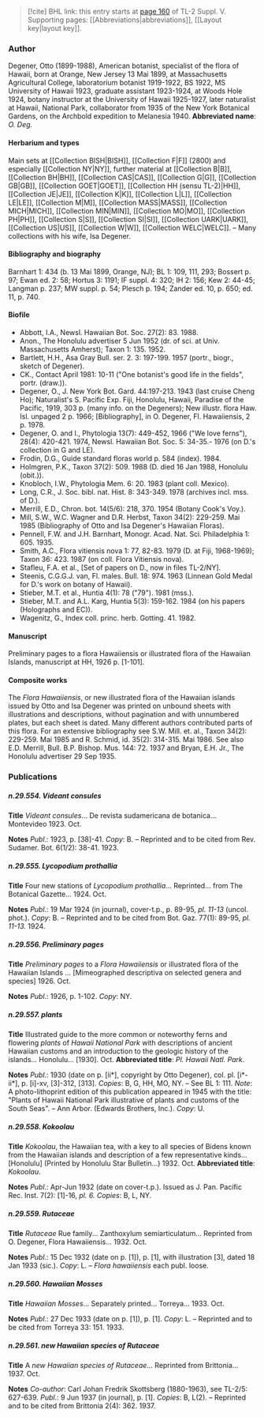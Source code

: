 > [!cite] BHL link: this entry starts at [page 160](https://www.biodiversitylibrary.org/page/33259206) of TL-2 Suppl. V.
> Supporting pages: [[Abbreviations|abbreviations]], [[Layout key|layout key]].

### Author

Degener, Otto (1899-1988), American botanist, specialist of the flora of Hawaii, born at Orange, New Jersey 13 Mai 1899, at Massachusetts Agricultural College, laboratorium botanist 1919-1922, BS 1922, MS University of Hawaii 1923, graduate assistant 1923-1924, at Woods Hole 1924, botany instructor at the University of Hawaii 1925-1927, later naturalist at Hawaii, National Park, collaborator from 1935 of the New York Botanical Gardens, on the Archbold expedition to Melanesia 1940. 
**Abbreviated name**: *O. Deg.*

#### Herbarium and types

Main sets at [[Collection BISH|BISH]], [[Collection F|F]] (2800) and especially [[Collection NY|NY]], further material at [[Collection B|B]], [[Collection BH|BH]], [[Collection CAS|CAS]], [[Collection G|G]], [[Collection GB|GB]], [[Collection GOET|GOET]], [[Collection HH (sensu TL-2)|HH]], [[Collection JE|JE]], [[Collection K|K]], [[Collection L|L]], [[Collection LE|LE]], [[Collection M|M]], [[Collection MASS|MASS]], [[Collection MICH|MICH]], [[Collection MIN|MIN]], [[Collection MO|MO]], [[Collection PH|PH]], [[Collection S|S]], [[Collection SI|SI]], [[Collection UARK|UARK]], [[Collection US|US]], [[Collection W|W]], [[Collection WELC|WELC]]. – Many collections with his wife, Isa Degener.

#### Bibliography and biography

Barnhart 1: 434 (b. 13 Mai 1899, Orange, NJ); BL 1: 109, 111, 293; Bossert p. 97; Ewan ed. 2: 58; Hortus 3: 1191; IF suppl. 4: 320; IH 2: 156; Kew 2: 44-45; Langman p. 237; MW suppl. p. 54; Plesch p. 194; Zander ed. 10, p. 650; ed. 11, p. 740.

#### Biofile

- Abbott, I.A., Newsl. Hawaiian Bot. Soc. 27(2): 83. 1988.
- Anon., The Honolulu advertiser 5 Jun 1952 (dr. of sci. at Univ. Massachusetts Amherst); Taxon 1: 135. 1952.
- Bartlett, H.H., Asa Gray Bull. ser. 2. 3: 197-199. 1957 (portr., biogr., sketch of Degener).
- CK., Contact April 1981: 10-11 ("One botanist's good life in the fields", portr. (draw.)).
- Degener, O., J. New York Bot. Gard. 44:197-213. 1943 (last cruise Cheng Ho); Naturalist's S. Pacific Exp. Fiji, Honolulu, Hawaii, Paradise of the Pacific, 1919, 303 p. (many info. on the Degeners); New illustr. flora Haw. Isl. unpaged 2 p. 1966; \[Bibliography\], in O. Degener, Fl. Hawaiiensis, 2 p. 1978.
- Degener, O. and I., Phytologia 13(7): 449-452, 1966 ("We love ferns"), 28(4): 420-421. 1974, Newsl. Hawaiian Bot. Soc. 5: 34-35.- 1976 (on D.'s collection in G and LE).
- Frodin, D.G., Guide standard floras world p. 584 (index). 1984.
- Holmgren, P.K., Taxon 37(2): 509. 1988 (D. died 16 Jan 1988, Honolulu (obit.)).
- Knobloch, I.W., Phytologia Mem. 6: 20. 1983 (plant coll. Mexico).
- Long, C.R., J. Soc. bibl. nat. Hist. 8: 343-349. 1978 (archives incl. mss. of D.).
- Merrill, E.D., Chron. bot. 14(5/6): 218, 370. 1954 (Botany Cook's Voy.).
- Mill, S.W., W.C. Wagner and D.R. Herbst, Taxon 34(2): 229-259. Mai 1985 (Bibliography of Otto and Isa Degener's Hawaiian Floras).
- Pennell, F.W. and J.H. Barnhart, Monogr. Acad. Nat. Sci. Philadelphia 1: 605. 1935.
- Smith, A.C., Flora vitiensis nova 1: 77, 82-83. 1979 (D. at Fiji, 1968-1969); Taxon 36: 423. 1987 (on coll. Flora Vitiensis nova).
- Stafleu, F.A. et al., \[Set of papers on D., now in files TL-2/NY\].
- Steenis, C.G.G.J. van, Fl. males. Bull. 18: 974. 1963 (Linnean Gold Medal for D.'s work on botany of Hawaii).
- Stieber, M.T. et al., Huntia 4(1): 78 ("79"). 1981 (mss.).
- Stieber, M.T. and A.L. Karg, Huntia 5(3): 159-162. 1984 (on his papers (Holographs and EC)).
- Wagenitz, G., Index coll. princ. herb. Gotting. 41. 1982.

#### Manuscript

Preliminary pages to a flora Hawaiiensis or illustrated flora of the Hawaiian Islands, manuscript at HH, 1926 p. \[1-101\].

#### Composite works

The *Flora Hawaiiensis*, or new illustrated flora of the Hawaiian islands issued by Otto and Isa Degener was printed on unbound sheets with illustrations and descriptions, without pagination and with unnumbered plates, but each sheet is dated. Many different authors contributed parts of this flora. For an extensive bibliography see S.W. Mill. et. al., Taxon 34(2): 229-259. Mai 1985 and R. Schmid, id. 35(2): 314-315. Mai 1986. See also E.D. Merrill, Bull. B.P. Bishop. Mus. 144: 72. 1937 and Bryan, E.H. Jr., The Honolulu advertiser 29 Sep 1935.

### Publications

##### n.29.554. Videant consules

**Title**
*Videant consules*... De revista sudamericana de botanica... Montevideo 1923. Oct.

**Notes**
*Publ*.: 1923, p. \[38\]-41. *Copy*: B. – Reprinted and to be cited from Rev. Sudamer. Bot. 6(1/2): 38-41. 1923.

##### n.29.555. Lycopodium prothallia

**Title**
Four new stations of *Lycopodium prothallia*... Reprinted... from The Botanical Gazette... 1924. Oct.

**Notes**
*Publ*.: 19 Mar 1924 (in journal), cover-t.p., p. 89-95, *pl. 11-13* (uncol. phot.). *Copy*: B. – Reprinted and to be cited from Bot. Gaz. 77(1): 89-95, *pl. 11-13.* 1924.

##### n.29.556. Preliminary pages

**Title**
*Preliminary pages* to a *Flora Hawaiiensis* or illustrated flora of the Hawaiian Islands ... \[Mimeographed descriptiva on selected genera and species\] 1926. Oct.

**Notes**
*Publ*.: 1926, p. 1-102. *Copy*: NY.

##### n.29.557. plants

**Title**
Illustrated guide to the more common or noteworthy ferns and flowering *plants* of *Hawaii National Park* with descriptions of ancient Hawaiian customs and an introduction to the geologic history of the islands... Honolulu... \[1930\]. Oct.
**Abbreviated title**: *Pl. Hawaii Natl. Park*.

**Notes**
*Publ*.: 1930 (date on p. \[ii\*\], copyright by Otto Degener), col. pl. \[i\*-ii\*\], p. \[i\]-xv, \[3\]-312, \[313\]. *Copies*: B, G, HH, MO, NY. – See BL 1: 111.
*Note*: A photo-lithoprint edition of this publication appeared in 1945 with the title: "Plants of Hawaii National Park illustrative of plants and customs of the South Seas". – Ann Arbor. (Edwards Brothers, Inc.). *Copy*: U.

##### n.29.558. Kokoolau

**Title**
*Kokoolau*, the Hawaiian tea, with a key to all species of Bidens known from the Hawaiian islands and description of a few representative kinds... \[Honolulu\] (Printed by Honolulu Star Bulletin...) 1932. Oct.
**Abbreviated title**: *Kokoolau*.

**Notes**
*Publ*.: Apr-Jun 1932 (date on cover-t.p.). Issued as J. Pan. Pacific Rec. Inst. 7(2): \[1\]-16, *pl. 6.* *Copies*: B, L, NY.

##### n.29.559. Rutaceae

**Title**
*Rutaceae* Rue family... Zanthoxylum semiarticulatum... Reprinted from O. Degener, Flora Hawaiiensis... 1932. Oct.

**Notes**
*Publ*.: 15 Dec 1932 (date on p. \[1\]), p. \[1\], with illustration \[3\], dated 18 Jan 1933 (sic.). *Copy*: L. – *Flora hawaiiensis* each publ. loose.

##### n.29.560. Hawaiian Mosses

**Title**
*Hawaiian Mosses*... Separately printed... Torreya... 1933. Oct.

**Notes**
*Publ*.: 27 Dec 1933 (date on p. \[1\]), p. \[1\]. *Copy*: L. – Reprinted and to be cited from Torreya 33: 151. 1933.

##### n.29.561. new Hawaiian species of Rutaceae

**Title**
A *new Hawaiian species of Rutaceae*... Reprinted from Brittonia... 1937. Oct.

**Notes**
*Co-author*: Carl Johan Fredrik Skottsberg (1880-1963), see TL-2/5: 627-639.
*Publ*.: 9 Jun 1937 (in journal), p. \[1\]. *Copies*: B, L(2). – Reprinted and to be cited from Brittonia 2(4): 362. 1937.

